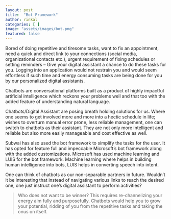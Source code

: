 ```yaml
---
layout: post
title:  "Bot Framework"
author: rinkal
categories: [ ]
image: "assets/images/bot.png"
featured: false
---
```


Bored of doing repetitive and tiresome tasks, want to fix an appointment, need a quick and direct link to your connections (social media, organizational contacts etc.), urgent requirement of fixing schedules or setting reminders – Give your digital assistant a chance to do these tasks for you. Logging into an application would not restrain you and would seem effortless if such time and energy consuming tasks are being done for you by our personalized digital assistants. 

Chatbots are conversational platforms built as a product of highly impactful artificial intelligence which reckons your problems well and that too with the added feature of understanding natural language.  

Chatbots/Digital Assistant are posing breath holding solutions for us. Where one seems to get involved more and more into a hectic schedule in life; wishes to overturn manual error prone, less reliable management, one can switch to chatbots as their assistant. They are not only more intelligent and reliable but also more easily manageable and cost effective as well. 

Subwai has also used the bot framework to simplify the tasks for the user. It has opted for feature full and impeccable Microsoft’s bot framework along with the added customizations. Microsoft has used machine learning and LUIS for the bot framework. Machine learning where helps in building human intelligence into bots, LUIS helps in converting speech into intent. 

One can think of chatbots as our non-separable partners in future. Wouldn’t it be interesting that instead of navigating various links to reach the desired one, one just instruct one’s digital assistant to perform activities? 

> Who does not want to be winner? This requires re-channelizing your energy aim fully and purposefully. Chatbots would help you to grow your potential, ridding of you from the repetitive tasks and taking the onus on itself.  
